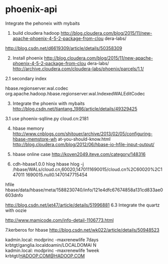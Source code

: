 # phoenix-api
Integrate the pehoneix with mybaits
1. build cloudera hadoop
http://blog.cloudera.com/blog/2015/11/new-apache-phoenix-4-5-2-package-from-clou
dera-labs/

http://blog.csdn.net/d6619309/article/details/50358309

2. Install phoenix
http://blog.cloudera.com/blog/2015/11/new-apache-phoenix-4-5-2-package-from-clou
dera-labs/
http://archive.cloudera.com/cloudera-labs/phoenix/parcels/1.1/

2.1 secondary index
	
<property>
 <name>hbase.regionserver.wal.codec</name>
 <value>org.apache.hadoop.hbase.regionserver.wal.IndexedWALEditCodec</value>
</property>

3. Integrate the phoenix with mybaits
http://blog.csdn.net/tiantang_1986/article/details/49329425

3.1 use 
phoenix-sqlline.py cloud.cn:2181

4. hbase memory
http://www.cnblogs.com/shitouer/archive/2013/02/05/configuring-hbase-memstore-wh
at-you-should-know.html
http://blog.cloudera.com/blog/2012/06/hbase-io-hfile-input-output/

5. hbase online case
http://koven2049.iteye.com/category/148316

6. cdh-hbase1.0.0
hlog
hbase hlog -j /hbase/WALs/cloud.cn,60020,1470111690015/cloud.cn%2C60020%2C147011
1690015.null0.1470147715454

hfile
hbase/data/hbase/meta/1588230740/info/121e4dfc67674858a131cd833ae0603dnfo

http://blog.csdn.net/jet47/article/details/51996881
6.3 Integrate the quartz with oozie

http://www.mamicode.com/info-detail-1106773.html

7.kerberos for hbase
http://blog.csdn.net/wk022/article/details/50948523

kadmin.local: modprinc -maxrenewlife 7days krbtgt/ganglia.localdoamin/LOCALDOMAI
N	
kadmin.local: modprinc -maxrenewlife 1week krbtgt/HADOOP.COM@HADOOP.COM
